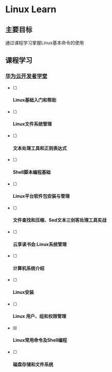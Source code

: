 # Linux Learn
## 主要目标
通过课程学习掌握Linux基本命令的使用
## 课程学习
### [华为云开发者学堂](https://edu.huaweicloud.com/)
- [ ] #### Linux基础入门和帮助

- [ ] #### Linux文件系统管理

- [ ] #### 文本处理工具和正则表达式

- [ ] #### Shell脚本编程基础

- [ ] #### Linux平台软件包安装与管理

- [ ] #### 文件查找和压缩、Sed文本三剑客处理工具实战

- [ ] #### 云享读书会:Linux系统管理

- [ ] #### 计算机系统介绍

- [ ] #### Linux安装

- [ ] #### Linux 用户、组和权限管理

- [x] #### Linux常用命令及Shell编程

- [ ] #### 磁盘存储和文件系统
